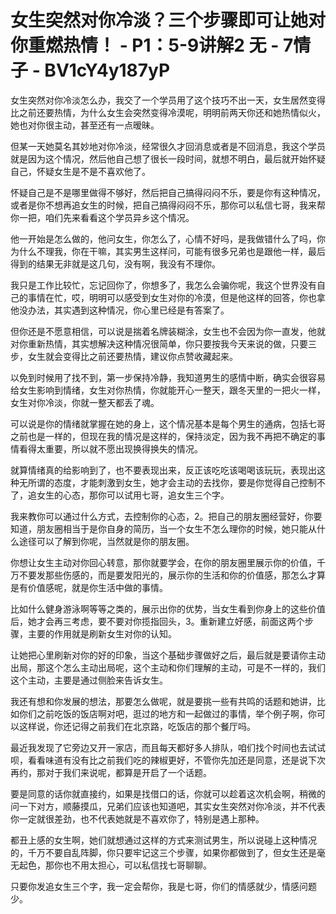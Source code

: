 # 女生突然对你冷淡？三个步骤即可让她对你重燃热情！ - P1：5-9讲解2 无 - 7情子 - BV1cY4y187yP

女生突然对你冷淡怎么办，我交了一个学员用了这个技巧不出一天，女生居然变得比之前还要热情，为什么女生会突然变得冷漠呢，明明前两天你还和她热情似火，她也对你很主动，甚至还有一点暧昧。

但某一天她莫名其妙地对你冷淡，经常很久才回消息或者是不回消息，我这个学员就是因为这个情况，然后他自己想了很长一段时间，就想不明白，最后就开始怀疑自己，怀疑女生是不是不喜欢他了。

怀疑自己是不是哪里做得不够好，然后把自己搞得闷闷不乐，要是你有这种情况，或者是你不想再追女生的时候，把自己搞得闷闷不乐，那你可以私信七哥，我来帮你一把，咱们先来看看这个学员异乡这个情况。

他一开始是怎么做的，他问女生，你怎么了，心情不好吗，是我做错什么了吗，你为什么不理我，你在干嘛，其实男生这样问，可能有很多兄弟也是跟他一样，最后得到的结果无非就是这几句，没有啊，我没有不理你。

我只是工作比较忙，忘记回你了，你想多了，我怎么会骗你呢，我这个世界没有自己的事情在忙，哎，明明可以感受到女生对你的冷漠，但是他这样的回答，你也拿他没办法，其实遇到这种情况，你心里已经是有答案了。

但你还是不愿意相信，可以说是揣着名牌装糊涂，女生也不会因为你一直发，他就对你重新热情，其实想解决这种情况很简单，你只要按我今天来说的做，只要三步，女生就会变得比之前还要热情，建议你点赞收藏起来。

以免到时候用了找不到，第一步保持冷静，我知道男生的感情中断，确实会很容易给女生影响到情绪，女生对你热情，你就能开心一整天，跟冬天里的一把火一样，女生对你冷淡，你就一整天都丢了魂。

可以说是你的情绪就掌握在她的身上，这个情况基本是每个男生的通病，包括七哥之前也是一样的，但现在我的情况是这样的，保持淡定，因为我不再把不确定的事情看得太重要，所以就不愿出现换得换失的情况。

就算情绪真的给影响到了，也不要表现出来，反正该吃吃该喝喝该玩玩，表现出这种无所谓的态度，才能刺激到女生，她才会主动的去找你，要是你觉得自己控制不了，追女生的心态，那你可以试用七哥，追女生三个字。

我来教你可以通过什么方式，去控制你的心态，2。把自己的朋友圈经营好，你要知道，朋友圈相当于是你自身的简历，当一个女生不怎么理你的时候，她只能从什么途径可以了解到你呢，当然就是你的朋友圈。

你想让女生主动对你回心转意，那你就要学会，在你的朋友圈里展示你的价值，千万不要发那些伤感的，而是要发阳光的，展示你的生活和你的价值感，那怎么才算是有价值感呢，就是你生活中做的事情。

比如什么健身游泳啊等等之类的，展示出你的优势，当女生看到你身上的这些价值后，她才会再三考虑，要不要对你揽指回头，3。重新建立好感，前面这两个步骤，主要的作用就是刷新女生对你的认知。

让她把心里刷新对你的好的印象，当这个基础步骤做好之后，最后就是要请你主动出局，那这个怎么主动出局呢，这个主动和你们理解的主动，可是不一样的，我们这个主动，主要是通过侧脸来告诉女生。

我还有想和你发展的想法，那要怎么做呢，就是要挑一些有共鸣的话题和她讲，比如你们之前吃饭的饭店啊对吧，逛过的地方和一起做过的事情，举个例子啊，你可以这样说，你还记得之前我们在北京路，吃饭店的那个餐厅吗。

最近我发现了它旁边又开一家店，而且每天都好多人排队，咱们找个时间也去试试呗，看看味道有没有比之前我们吃的辣椒更好，不管你先加还是同意，还是说下次再约，那对于我们来说呢，都算是开启了一个话题。

要是同意的话你就直接约，如果是找借口的话，你就可以趁着这次机会啊，稍微的问一下对方，顺藤摸瓜，兄弟们应该也知道吧，其实女生突然对你冷淡，并不代表你一定就很差劲，也不代表她就是不喜欢你了，特别是遇上那种。

都丑上感的女生啊，她们就想通过这样的方式来测试男生，所以说碰上这种情况的，千万不要自乱阵脚，你只要牢记这三个步骤，如果你都做到了，但女生还是毫无起色，那你也不用太担心，可以私信找七哥聊聊。

只要你发追女生三个字，我一定会帮你，我是七哥，你们的情感就少，情感问题少。
